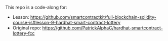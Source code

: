 This repo is a code-along for:

- Lesson: https://github.com/smartcontractkit/full-blockchain-solidity-course-js#lesson-9-hardhat-smart-contract-lottery
- Original repo: https://github.com/PatrickAlphaC/hardhat-smartcontract-lottery-fcc
